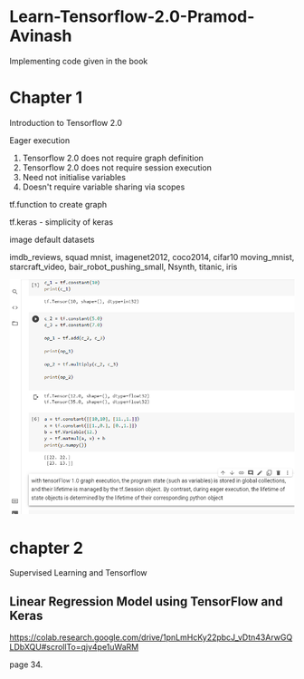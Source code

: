 # Learn-Tensorflow-2.0-Pramod-Avinash
Implementing code given in the book


# Chapter 1 

Introduction to Tensorflow 2.0

Eager execution
1. Tensorflow 2.0 does not require graph definition
2. Tensorflow 2.0 does not require session execution
3. Need not initialise variables
4. Doesn't require variable sharing via scopes

tf.function to create graph

tf.keras -  simplicity of keras

image default datasets

imdb_reviews, squad
mnist, imagenet2012, coco2014, cifar10
moving_mnist, starcraft_video, bair_robot_pushing_small, Nsynth, titanic, iris

![](chapter1.png)

# chapter 2

Supervised Learning and Tensorflow

## Linear Regression Model using TensorFlow and Keras

https://colab.research.google.com/drive/1pnLmHcKy22pbcJ_vDtn43ArwGQLDbXQU#scrollTo=qjv4pe1uWaRM

page 34.

